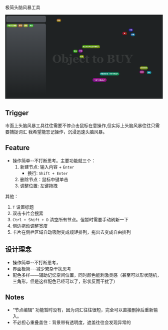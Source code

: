 极简头脑风暴工具

![alt text](image.png)

## Trigger

市面上头脑风暴工具往往需要不停点击鼠标在意操作,但实际上头脑风暴往往只需要捕捉词汇
我希望能忘记操作，沉浸迅速头脑风暴。

## Feature

- 操作简单--不打断思考。主要功能就三个：
  1.  新建节点: 输入内容 + `Enter`
      - 换行: `Shift + Enter`
  2.  删除节点：鼠标中键单击
  3.  调整位置: 左键拖拽

其他：

1. `T` 设置标题
2. 双击卡片会搜索
3. `Ctrl + Shift + D` 清空所有节点。但暂时需要手动刷新一下
4. 侧边拖动调整宽度
5. 卡片在侧栏区域自动吸附变成规矩排列，拖出去变成自由排列

## 设计理念

- 操作简单--不打断思考，
- 界面极简---减少繁杂干扰思考
- 配色多样——辅助记忆空间位置，同时颜色能刺激灵感（甚至可以形状随机，三角形，但是这样配色已经可以了，形状反而干扰了）

## Notes

- “节点编辑” 功能暂时没有，因为词汇往往很短，完全可以直接删掉后重新输入。
- 不必担心重叠盖住：背景带有透明度，遮盖往往会发现异常的
